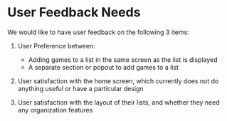 # User Feedback Needs

We would like to have user feedback on the following 3 items:

1. User Preference between: 
    - Adding games to a list in the same screen as the list is displayed 
    - A separate section or popout to add games to a list

2. User satisfaction with the home screen, which currently does not do anything useful or have a particular design

3. User satisfaction with the layout of their lists, and whether they need any organization features